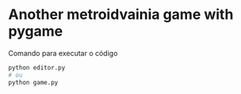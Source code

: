 # Another metroidvainia game with pygame

Comando para executar o código

```bash
python editor.py
# ou
python game.py
```
